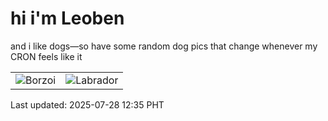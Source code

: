 # hi i'm Leoben

and i like dogs—so have some random dog pics that change whenever my CRON feels like it

|  |  |
|--------|----------|
| ![Borzoi](https://random-dog-vercel.vercel.app/api/random-borzoi?v=1753677315) | ![Labrador](https://random-dog-vercel.vercel.app/api/random-labrador?v=1753677315) |

Last updated: 2025-07-28 12:35 PHT
